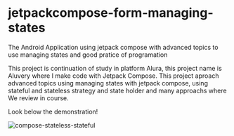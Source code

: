 # jetpackcompose-form-managing-states
The Android Application using jetpack compose with advanced topics to use managing states and good pratice of programation

This project is continuation of study in platform Alura, this project name is Aluvery where I make code with Jetpack Compose. This project aproach advanced topics using managing 
states with jetpack compose, using stateful and stateless strategy and state holder and many approachs where We review in course.

Look below the demonstration!

![compose-stateless-stateful](https://user-images.githubusercontent.com/34134071/218199488-d369f301-2683-4146-9843-8ee8ab444083.gif)
